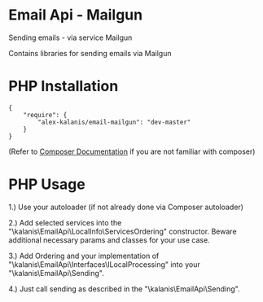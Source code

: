 # Email Api - Mailgun

Sending emails - via service Mailgun 

Contains libraries for sending emails via Mailgun 

# PHP Installation

```
{
    "require": {
        "alex-kalanis/email-mailgun": "dev-master"
    }
}
```

(Refer to [Composer Documentation](https://github.com/composer/composer/blob/master/doc/00-intro.md#introduction) if you are not
familiar with composer)


# PHP Usage

1.) Use your autoloader (if not already done via Composer autoloader)

2.) Add selected services into the "\kalanis\EmailApi\LocalInfo\ServicesOrdering" constructor. Beware additional necessary params and classes for your use case.

3.) Add Ordering and your implementation of "\kalanis\EmailApi\Interfaces\ILocalProcessing" into your "\kalanis\EmailApi\Sending". 

4.) Just call sending as described in the "\kalanis\EmailApi\Sending".
